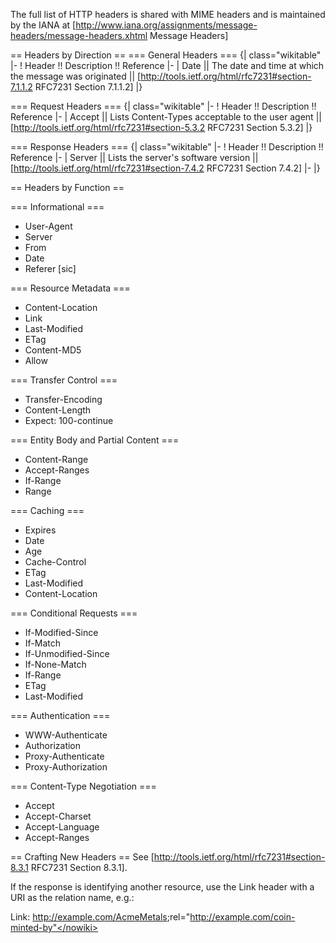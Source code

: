 
The full list of HTTP headers is shared with MIME headers and is maintained by the IANA at [http://www.iana.org/assignments/message-headers/message-headers.xhtml Message Headers]

== Headers by Direction ==
=== General Headers ===
{| class="wikitable"
|-
! Header !! Description !! Reference
|-
| Date || The date and time at which the message was originated || [http://tools.ietf.org/html/rfc7231#section-7.1.1.2 RFC7231 Section 7.1.1.2]
|}

=== Request Headers ===
{| class="wikitable"
|-
! Header !! Description !! Reference
|-
| Accept || Lists Content-Types acceptable to the user agent || [http://tools.ietf.org/html/rfc7231#section-5.3.2 RFC7231 Section 5.3.2]
|}

=== Response Headers ===
{| class="wikitable"
|-
! Header !! Description !! Reference
|-
| Server || Lists the server's software version || [http://tools.ietf.org/html/rfc7231#section-7.4.2 RFC7231 Section 7.4.2]
|-
|}


== Headers by Function ==

=== Informational ===
* User-Agent
* Server
* From
* Date
* Referer [sic]

=== Resource Metadata ===
* Content-Location
* Link
* Last-Modified
* ETag
* Content-MD5
* Allow

=== Transfer Control ===
* Transfer-Encoding
* Content-Length
* Expect: 100-continue

=== Entity Body and Partial Content ===
* Content-Range
* Accept-Ranges
* If-Range
* Range

=== Caching ===
* Expires
* Date
* Age
* Cache-Control
* ETag
* Last-Modified
* Content-Location

=== Conditional Requests ===
* If-Modified-Since
* If-Match
* If-Unmodified-Since
* If-None-Match
* If-Range
* ETag
* Last-Modified

=== Authentication ===
* WWW-Authenticate
* Authorization
* Proxy-Authenticate
* Proxy-Authorization

=== Content-Type Negotiation ===
* Accept
* Accept-Charset
* Accept-Language
* Accept-Ranges

== Crafting New Headers ==
See [http://tools.ietf.org/html/rfc7231#section-8.3.1 RFC7231 Section 8.3.1].

If the response is identifying another resource, use the Link header with a URI as the relation name, e.g.:

 <nowiki>Link: <http://example.com/AcmeMetals>;rel="http://example.com/coin-minted-by"</nowiki>
